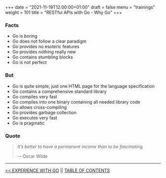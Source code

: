 +++
date = "2021-11-19T12:00:00+01:00"
draft = false
menu = "trainings"
weight = 101
title = "RESTful APIs with Go - Why Go"
+++

### Facts

* Go is boring
* Go does not follow a clear paradigm
* Go provides no esoteric features
* Go provides nothing really new
* Go contains stumbling blocks
* Go is not perfect

### But

* Go is quite simple, just one HTML page for the language specification
* Go contains a comprehensive standard library
* Go compiles very fast
* Go compiles into one binary containing all needed library code
* Go allows cross-compiling
* Go provides garbage collection
* Go executes very fast
* Go is pragmatic

### Quote

> *It’s better to have a permanent income than to be fascinating.*
>
> -- Oscar Wilde

---

[<< EXPERIENCE WITH GO](experience.md) || [TABLE OF CONTENTS](../index.md)
